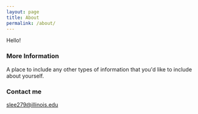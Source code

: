 ```yaml
---
layout: page
title: About
permalink: /about/
---
```


Hello!

### More Information

A place to include any other types of information that you'd like to include about yourself.

### Contact me

[slee279@illinois.edu](mailto:slee279@illinois.edu)
